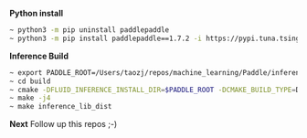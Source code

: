 

**Python install**   
```bash
~ python3 -m pip uninstall paddlepaddle
~ python3 -m pip install paddlepaddle==1.7.2 -i https://pypi.tuna.tsinghua.edu.cn/simple
```

**Inference Build**   
```bash
~ export PADDLE_ROOT=/Users/taozj/repos/machine_learning/Paddle/inference_root
~ cd build
~ cmake -DFLUID_INFERENCE_INSTALL_DIR=$PADDLE_ROOT -DCMAKE_BUILD_TYPE=Debug -DWITH_PYTHON=OFF -DWITH_MKL=OFF -DWITH_GPU=OFF -DON_INFER=ON -DWITH_NGRAPH=OFF ..
~ make -j4
~ make inference_lib_dist
```

**Next**
Follow up this repos ;-)   
